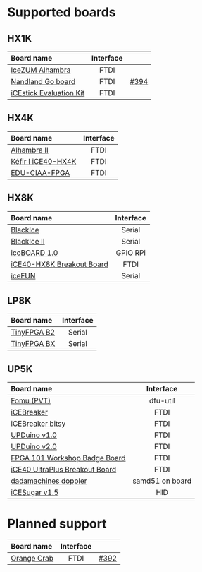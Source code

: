 # Supported boards

## HX1K

| Board name                                                              | Interface |                                                          |
| :---------------------------------------------------------------------- | :-------: | :------------------------------------------------------- |
| [IceZUM Alhambra](https://github.com/FPGAwars/icezum)                   |   FTDI    |                                                          |
| [Nandland Go board](https://www.nandland.com/goboard/introduction.html) |   FTDI    | [#394](https://github.com/FPGAwars/icestudio/issues/394) |
| [iCEstick Evaluation Kit](http://www.latticesemi.com/icestick)          |   FTDI    |                                                          |

## HX4K

| Board name                                                                               | Interface |
| :--------------------------------------------------------------------------------------- | :-------: |
| [Alhambra II](https://github.com/FPGAwars/Alhambra-II-FPGA)                              |   FTDI    |
| [Kéfir I iCE40-HX4K](http://fpgalibre.sourceforge.net/Kefir/)                            |   FTDI    |
| [EDU-CIAA-FPGA](http://www.proyecto-ciaa.com.ar/devwiki/doku.php?id=desarrollo:edu-fpga) |   FTDI    |

## HX8K

| Board name                                                                                                       | Interface |
| :--------------------------------------------------------------------------------------------------------------- | :-------: |
| [BlackIce](https://hackaday.io/project/12930-blackice-low-cost-open-hardware-fpga-dev-board)                     |  Serial   |
| [BlackIce II](https://github.com/mystorm-org/BlackIce-II)                                                        |  Serial   |
| [icoBOARD 1.0](http://icoboard.org/about-icoboard.html)                                                          | GPIO RPi  |
| [iCE40-HX8K Breakout Board](http://www.latticesemi.com/Products/DevelopmentBoardsAndKits/iCE40HX8KBreakoutBoard) |   FTDI    |
| [iceFUN](https://www.robot-electronics.co.uk/icefun.html)                                                        |  Serial   |

## LP8K

| Board name                                              | Interface |
| :------------------------------------------------------ | :-------: |
| [TinyFPGA B2](https://tinyfpga.com/b-series-guide.html) |  Serial   |
| [TinyFPGA BX](https://tinyfpga.com/bx/guide.html)       |  Serial   |

## UP5K

| Board name                                                                                                                    |    Interface    |
| :---------------------------------------------------------------------------------------------------------------------------- | :-------------: |
| [Fomu (PVT)](https://github.com/im-tomu/fomu-hardware)                                                                        |    dfu-util     |
| [iCEBreaker](https://github.com/icebreaker-fpga/icebreaker)                                                                   |      FTDI       |
| [iCEBreaker bitsy](https://github.com/icebreaker-fpga/icebreaker)                                                             |      FTDI       |
| [UPDuino v1.0](http://gnarlygrey.atspace.cc/development-platform.html#upduino)                                                |      FTDI       |
| [UPDuino v2.0](http://gnarlygrey.atspace.cc/development-platform.html#upduino_v2l)                                            |      FTDI       |
| [FPGA 101 Workshop Badge Board](https://github.com/mmicko/workshop_badge)                                                     |      FTDI       |
| [iCE40 UltraPlus Breakout Board](http://www.latticesemi.com/en/Products/DevelopmentBoardsAndKits/iCE40UltraPlusBreakoutBoard) |      FTDI       |
| [dadamachines doppler](https://dadamachines.com/product/doppler/)                                                             | samd51 on board |
| [iCESugar v1.5](https://github.com/wuxx/icesugar)                                                                             |       HID       |

# Planned support

| Board name                                              | Interface |                                                          |
| :------------------------------------------------------ | :-------: | :------------------------------------------------------- |
| [Orange Crab](https://github.com/gregdavill/OrangeCrab) |   FTDI    | [#392](https://github.com/FPGAwars/icestudio/issues/392) |
